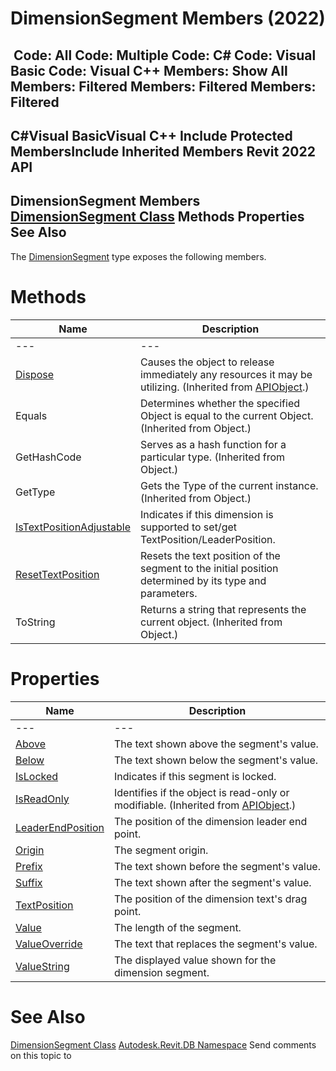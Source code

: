 # DimensionSegment Members (2022)

﻿
 Code: All Code: Multiple Code: C# Code: Visual Basic Code: Visual C++  Members: Show All Members: Filtered Members: Filtered Members: Filtered   
---  
C#Visual BasicVisual C++
Include Protected MembersInclude Inherited Members
Revit 2022 API  
---  
DimensionSegment Members  
[DimensionSegment Class](36b254a0-3dc5-7bdc-d6b4-986e5d82ddbf.md "DimensionSegment Class") Methods Properties See Also  
---  
The [DimensionSegment](36b254a0-3dc5-7bdc-d6b4-986e5d82ddbf.md "DimensionSegment Class") type exposes the following members.
# Methods
| Name | Description |
| --- | --- |
| --- | --- | --- |
| [Dispose](7c03212a-b587-1c89-3912-efea0d2619c5.md "Dispose Method") | Causes the object to release immediately any resources it may be utilizing. (Inherited from [APIObject](beb86ef5-39ad-3f0d-0cd9-0c929387a2bb.md "APIObject Class").) |
| Equals | Determines whether the specified Object is equal to the current Object. (Inherited from Object.) |
| GetHashCode | Serves as a hash function for a particular type.  (Inherited from Object.) |
| GetType | Gets the Type of the current instance. (Inherited from Object.) |
| [IsTextPositionAdjustable](9f316c9b-ebb4-a3d3-781d-3cf0726b352e.md "IsTextPositionAdjustable Method") | Indicates if this dimension is supported to set/get TextPosition/LeaderPosition. |
| [ResetTextPosition](36a8d542-a567-80de-6da7-28b28af0aa4b.md "ResetTextPosition Method") | Resets the text position of the segment to the initial position determined by its type and parameters. |
| ToString | Returns a string that represents the current object. (Inherited from Object.) |

# Properties
| Name | Description |
| --- | --- |
| --- | --- | --- |
| [Above](c2f27fdb-7370-adba-5879-d21536423619.md "Above Property") | The text shown above the segment's value. |
| [Below](19c7caa3-ec5e-f358-fc9e-dd8732457744.md "Below Property") | The text shown below the segment's value. |
| [IsLocked](eaad4211-0ffc-981f-5bb5-f095bd564897.md "IsLocked Property") | Indicates if this segment is locked. |
| [IsReadOnly](d516bcd2-a3fd-a578-58f6-f1add979bd07.md "IsReadOnly Property") | Identifies if the object is read-only or modifiable. (Inherited from [APIObject](beb86ef5-39ad-3f0d-0cd9-0c929387a2bb.md "APIObject Class").) |
| [LeaderEndPosition](3cc4983a-3d57-95d9-71f9-39144254c839.md "LeaderEndPosition Property") | The position of the dimension leader end point. |
| [Origin](7d4b042c-21ed-610d-31b2-7b7f413c00c8.md "Origin Property") | The segment origin. |
| [Prefix](703f9bb9-ef29-db04-6555-167682595bd0.md "Prefix Property") | The text shown before the segment's value. |
| [Suffix](52cf1f26-9662-ef27-6042-b598f62d951a.md "Suffix Property") | The text shown after the segment's value. |
| [TextPosition](0f0ec861-b61f-e63d-490c-ef2967782963.md "TextPosition Property") | The position of the dimension text's drag point. |
| [Value](d4a5ac3d-c5c4-b7d8-2555-b04d2f26e422.md "Value Property") | The length of the segment. |
| [ValueOverride](eba172e3-24cb-443e-e5f5-9fd0bcf137cd.md "ValueOverride Property") | The text that replaces the segment's value. |
| [ValueString](8fc8a311-14e9-12a8-b56c-b277c2c776c0.md "ValueString Property") | The displayed value shown for the dimension segment. |

# See Also
[DimensionSegment Class](36b254a0-3dc5-7bdc-d6b4-986e5d82ddbf.md "DimensionSegment Class")
[Autodesk.Revit.DB Namespace](87546ba7-461b-c646-cbb1-2cb8f5bff8b2.md "Autodesk.Revit.DB Namespace")
Send comments on this topic to 